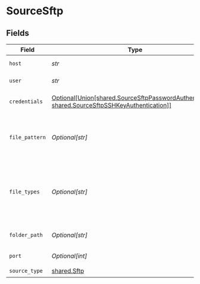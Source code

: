 # SourceSftp


## Fields

| Field                                                                                                                                                      | Type                                                                                                                                                       | Required                                                                                                                                                   | Description                                                                                                                                                | Example                                                                                                                                                    |
| ---------------------------------------------------------------------------------------------------------------------------------------------------------- | ---------------------------------------------------------------------------------------------------------------------------------------------------------- | ---------------------------------------------------------------------------------------------------------------------------------------------------------- | ---------------------------------------------------------------------------------------------------------------------------------------------------------- | ---------------------------------------------------------------------------------------------------------------------------------------------------------- |
| `host`                                                                                                                                                     | *str*                                                                                                                                                      | :heavy_check_mark:                                                                                                                                         | The server host address                                                                                                                                    | www.host.com                                                                                                                                               |
| `user`                                                                                                                                                     | *str*                                                                                                                                                      | :heavy_check_mark:                                                                                                                                         | The server user                                                                                                                                            |                                                                                                                                                            |
| `credentials`                                                                                                                                              | [Optional[Union[shared.SourceSftpPasswordAuthentication, shared.SourceSftpSSHKeyAuthentication]]](../../models/shared/sourcesftpauthenticationwildcard.md) | :heavy_minus_sign:                                                                                                                                         | The server authentication method                                                                                                                           |                                                                                                                                                            |
| `file_pattern`                                                                                                                                             | *Optional[str]*                                                                                                                                            | :heavy_minus_sign:                                                                                                                                         | The regular expression to specify files for sync in a chosen Folder Path                                                                                   | log-([0-9]{4})([0-9]{2})([0-9]{2}) - This will filter files which  `log-yearmmdd`                                                                          |
| `file_types`                                                                                                                                               | *Optional[str]*                                                                                                                                            | :heavy_minus_sign:                                                                                                                                         | Coma separated file types. Currently only 'csv' and 'json' types are supported.                                                                            | csv,json                                                                                                                                                   |
| `folder_path`                                                                                                                                              | *Optional[str]*                                                                                                                                            | :heavy_minus_sign:                                                                                                                                         | The directory to search files for sync                                                                                                                     | /logs/2022                                                                                                                                                 |
| `port`                                                                                                                                                     | *Optional[int]*                                                                                                                                            | :heavy_minus_sign:                                                                                                                                         | The server port                                                                                                                                            | 22                                                                                                                                                         |
| `source_type`                                                                                                                                              | [shared.Sftp](../../models/shared/sftp.md)                                                                                                                 | :heavy_check_mark:                                                                                                                                         | N/A                                                                                                                                                        |                                                                                                                                                            |